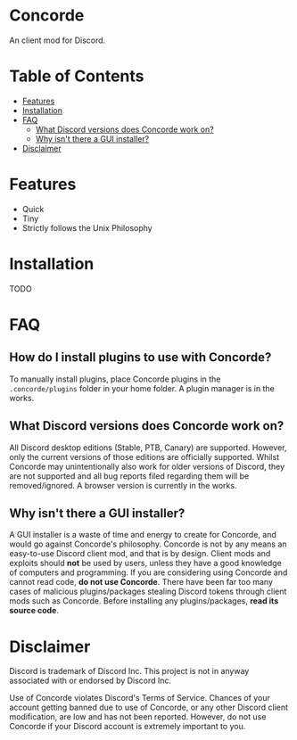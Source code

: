 # Concorde
An client mod for Discord.

# Table of Contents
- [Features](#features)
- [Installation](#installation)
- [FAQ](#faq)
  - [What Discord versions does Concorde work on?](#what-discord-versions-does-concorde-work-on)
  - [Why isn't there a GUI installer?](#why-isnt-there-a-gui-installer)
- [Disclaimer](#disclaimer)

# Features
- Quick
- Tiny
- Strictly follows the Unix Philosophy

# Installation
TODO

# FAQ

## How do I install plugins to use with Concorde?
To manually install plugins, place Concorde plugins in the `.concorde/plugins` folder in your home folder. A plugin manager is in the works.

## What Discord versions does Concorde work on?
All Discord desktop editions (Stable, PTB, Canary) are supported. However, only the current versions of those editions are officially supported. Whilst Concorde may unintentionally also work for older versions of Discord, they are not supported and all bug reports filed regarding them will be removed/ignored. A browser version is currently in the works.

## Why isn't there a GUI installer?
A GUI installer is a waste of time and energy to create for Concorde, and would go against Concorde's philosophy. Concorde is not by any means an easy-to-use Discord client mod, and that is by design. Client mods and exploits should **not** be used by users, unless they have a good knowledge of computers and programming. If you are considering using Concorde and cannot read code, **do not use Concorde**. There have been far too many cases of malicious plugins/packages stealing Discord tokens through client mods such as Concorde. Before installing any plugins/packages, **read its source code**.

# Disclaimer
Discord is trademark of Discord Inc. This project is not in anyway associated with or endorsed by Discord Inc.

Use of Concorde violates Discord's Terms of Service. Chances of your account getting banned due to use of Concorde, or any other Discord client modification, are low and has not been reported. However, do not use Concorde if your Discord account is extremely important to you. 
